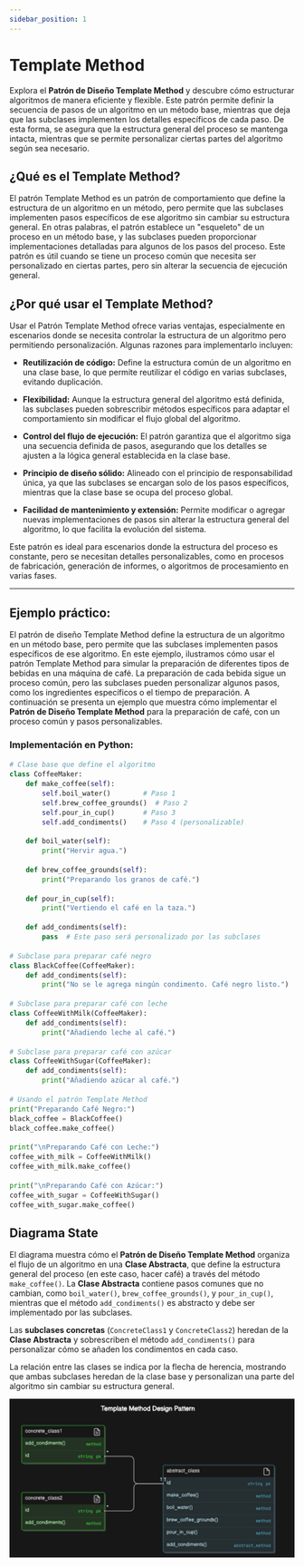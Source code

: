 ```yaml
---
sidebar_position: 1
---
```


# Template Method

Explora el **Patrón de Diseño Template Method** y descubre cómo estructurar algoritmos de manera eficiente y flexible. Este patrón permite definir la secuencia de pasos de un algoritmo en un método base, mientras que deja que las subclases implementen los detalles específicos de cada paso. De esta forma, se asegura que la estructura general del proceso se mantenga intacta, mientras que se permite personalizar ciertas partes del algoritmo según sea necesario.

## ¿Qué es el Template Method?
El patrón Template Method es un patrón de comportamiento que define la estructura de un algoritmo en un método, pero permite que las subclases implementen pasos específicos de ese algoritmo sin cambiar su estructura general. En otras palabras, el patrón establece un "esqueleto" de un proceso en un método base, y las subclases pueden proporcionar implementaciones detalladas para algunos de los pasos del proceso. Este patrón es útil cuando se tiene un proceso común que necesita ser personalizado en ciertas partes, pero sin alterar la secuencia de ejecución general.

## ¿Por qué usar el Template Method?
Usar el Patrón Template Method ofrece varias ventajas, especialmente en escenarios donde se necesita controlar la estructura de un algoritmo pero permitiendo personalización. Algunas razones para implementarlo incluyen:

- **Reutilización de código:**
    Define la estructura común de un algoritmo en una clase base, lo que permite reutilizar el código en varias subclases, evitando duplicación.

- **Flexibilidad:**
    Aunque la estructura general del algoritmo está definida, las subclases pueden sobrescribir métodos específicos para adaptar el comportamiento sin modificar el flujo global del algoritmo.

- **Control del flujo de ejecución:**
    El patrón garantiza que el algoritmo siga una secuencia definida de pasos, asegurando que los detalles se ajusten a la lógica general establecida en la clase base.

- **Principio de diseño sólido:**
    Alineado con el principio de responsabilidad única, ya que las subclases se encargan solo de los pasos específicos, mientras que la clase base se ocupa del proceso global.

- **Facilidad de mantenimiento y extensión:**
    Permite modificar o agregar nuevas implementaciones de pasos sin alterar la estructura general del algoritmo, lo que facilita la evolución del sistema.

Este patrón es ideal para escenarios donde la estructura del proceso es constante, pero se necesitan detalles personalizables, como en procesos de fabricación, generación de informes, o algoritmos de procesamiento en varias fases.

---
## Ejemplo práctico:

El patrón de diseño Template Method define la estructura de un algoritmo en un método base, pero permite que las subclases implementen pasos específicos de ese algoritmo. En este ejemplo, ilustramos cómo usar el patrón Template Method para simular la preparación de diferentes tipos de bebidas en una máquina de café. La preparación de cada bebida sigue un proceso común, pero las subclases pueden personalizar algunos pasos, como los ingredientes específicos o el tiempo de preparación. A continuación se presenta un ejemplo que muestra cómo implementar el **Patrón de Diseño Template Method** para la preparación de café, con un proceso común y pasos personalizables.

### Implementación en Python:

```python
# Clase base que define el algoritmo
class CoffeeMaker:
    def make_coffee(self):
        self.boil_water()        # Paso 1
        self.brew_coffee_grounds()  # Paso 2
        self.pour_in_cup()       # Paso 3
        self.add_condiments()    # Paso 4 (personalizable)

    def boil_water(self):
        print("Hervir agua.")

    def brew_coffee_grounds(self):
        print("Preparando los granos de café.")

    def pour_in_cup(self):
        print("Vertiendo el café en la taza.")

    def add_condiments(self):
        pass  # Este paso será personalizado por las subclases

# Subclase para preparar café negro
class BlackCoffee(CoffeeMaker):
    def add_condiments(self):
        print("No se le agrega ningún condimento. Café negro listo.")

# Subclase para preparar café con leche
class CoffeeWithMilk(CoffeeMaker):
    def add_condiments(self):
        print("Añadiendo leche al café.")

# Subclase para preparar café con azúcar
class CoffeeWithSugar(CoffeeMaker):
    def add_condiments(self):
        print("Añadiendo azúcar al café.")

# Usando el patrón Template Method
print("Preparando Café Negro:")
black_coffee = BlackCoffee()
black_coffee.make_coffee()

print("\nPreparando Café con Leche:")
coffee_with_milk = CoffeeWithMilk()
coffee_with_milk.make_coffee()

print("\nPreparando Café con Azúcar:")
coffee_with_sugar = CoffeeWithSugar()
coffee_with_sugar.make_coffee()


```
## Diagrama State 
El diagrama muestra cómo el **Patrón de Diseño Template Method** organiza el flujo de un algoritmo en una **Clase Abstracta**, que define la estructura general del proceso (en este caso, hacer café) a través del método `make_coffee()`. La **Clase Abstracta** contiene pasos comunes que no cambian, como `boil_water()`, `brew_coffee_grounds()`, y `pour_in_cup()`, mientras que el método `add_condiments()` es abstracto y debe ser implementado por las subclases.

Las **subclases concretas** (`ConcreteClass1` y `ConcreteClass2`) heredan de la **Clase Abstracta** y sobrescriben el método `add_condiments()` para personalizar cómo se añaden los condimentos en cada caso.

La relación entre las clases se indica por la flecha de herencia, mostrando que ambas subclases heredan de la clase base y personalizan una parte del algoritmo sin cambiar su estructura general.

![alt text](image.png)




